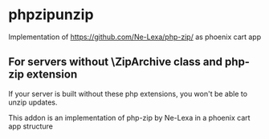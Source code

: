 # phpzipunzip
Implementation of https://github.com/Ne-Lexa/php-zip/ as phoenix cart app

## For servers without \ZipArchive class and php-zip extension
If your server is built without these php extensions, you won't be able to unzip updates.

This addon is an implementation of php-zip by Ne-Lexa in a phoenix cart app structure
